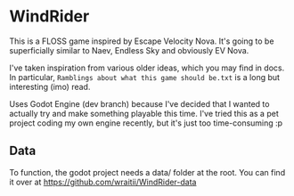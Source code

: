 # WindRider

This is a FLOSS game inspired by Escape Velocity Nova.
It's going to be superficially similar to Naev, Endless Sky and obviously EV Nova.

I've taken inspiration from various older ideas, which you may find in docs.
In particular, `Ramblings about what this game should be.txt` is a long but interesting (imo) read.

Uses Godot Engine (dev branch) because I've decided that I wanted to actually try and make something playable this time. I've tried this as a pet project coding my own engine recently, but it's just too time-consuming :p

## Data
To function, the godot project needs a data/ folder at the root. You can find it over at https://github.com/wraitii/WindRider-data